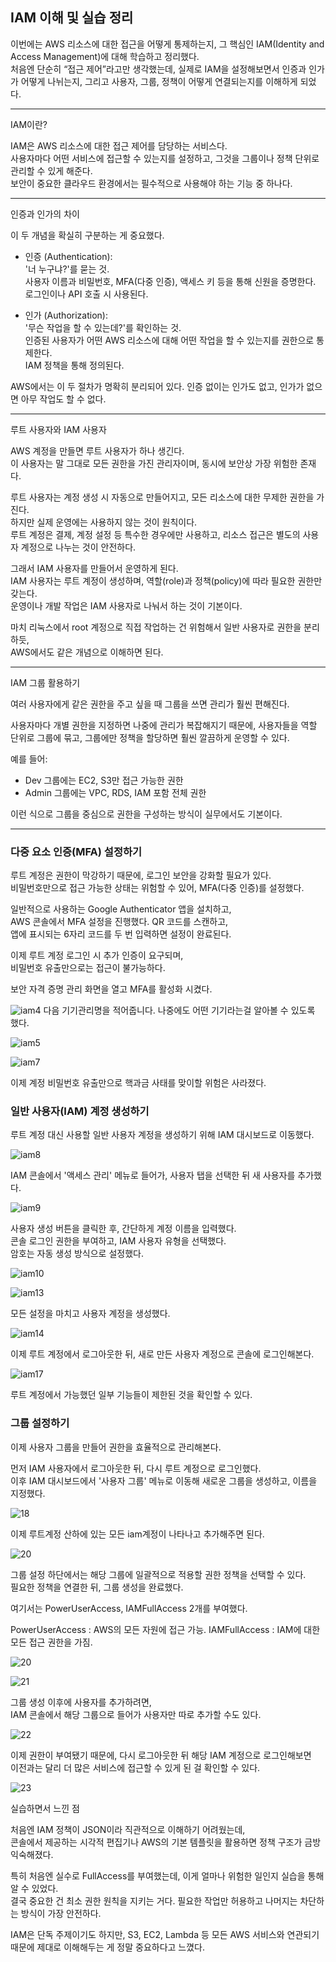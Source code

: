 ## IAM 이해 및 실습 정리

이번에는 AWS 리소스에 대한 접근을 어떻게 통제하는지, 그 핵심인 IAM(Identity and Access Management)에 대해 학습하고 정리했다.  
처음엔 단순히 “접근 제어”라고만 생각했는데, 실제로 IAM을 설정해보면서 인증과 인가가 어떻게 나뉘는지, 그리고 사용자, 그룹, 정책이 어떻게 연결되는지를 이해하게 되었다.

---

IAM이란?

IAM은 AWS 리소스에 대한 접근 제어를 담당하는 서비스다.  
사용자마다 어떤 서비스에 접근할 수 있는지를 설정하고, 그것을 그룹이나 정책 단위로 관리할 수 있게 해준다.  
보안이 중요한 클라우드 환경에서는 필수적으로 사용해야 하는 기능 중 하나다.

---

인증과 인가의 차이

이 두 개념을 확실히 구분하는 게 중요했다.

- 인증 (Authentication):  
  '너 누구냐?'를 묻는 것.  
  사용자 이름과 비밀번호, MFA(다중 인증), 액세스 키 등을 통해 신원을 증명한다.  
  로그인이나 API 호출 시 사용된다.

- 인가 (Authorization):  
  '무슨 작업을 할 수 있는데?'를 확인하는 것.  
  인증된 사용자가 어떤 AWS 리소스에 대해 어떤 작업을 할 수 있는지를 권한으로 통제한다.  
  IAM 정책을 통해 정의된다.

AWS에서는 이 두 절차가 명확히 분리되어 있다. 인증 없이는 인가도 없고, 인가가 없으면 아무 작업도 할 수 없다.

---

루트 사용자와 IAM 사용자

AWS 계정을 만들면 루트 사용자가 하나 생긴다.  
이 사용자는 말 그대로 모든 권한을 가진 관리자이며, 동시에 보안상 가장 위험한 존재다.

루트 사용자는 계정 생성 시 자동으로 만들어지고, 모든 리소스에 대한 무제한 권한을 가진다.  
하지만 실제 운영에는 사용하지 않는 것이 원칙이다.  
루트 계정은 결제, 계정 설정 등 특수한 경우에만 사용하고, 리소스 접근은 별도의 사용자 계정으로 나누는 것이 안전하다.

그래서 IAM 사용자를 만들어서 운영하게 된다.  
IAM 사용자는 루트 계정이 생성하며, 역할(role)과 정책(policy)에 따라 필요한 권한만 갖는다.  
운영이나 개발 작업은 IAM 사용자로 나눠서 하는 것이 기본이다.

마치 리눅스에서 root 계정으로 직접 작업하는 건 위험해서 일반 사용자로 권한을 분리하듯,  
AWS에서도 같은 개념으로 이해하면 된다.

---

IAM 그룹 활용하기

여러 사용자에게 같은 권한을 주고 싶을 때 그룹을 쓰면 관리가 훨씬 편해진다.

사용자마다 개별 권한을 지정하면 나중에 관리가 복잡해지기 때문에, 사용자들을 역할 단위로 그룹에 묶고, 그룹에만 정책을 할당하면 훨씬 깔끔하게 운영할 수 있다.

예를 들어:

- Dev 그룹에는 EC2, S3만 접근 가능한 권한
- Admin 그룹에는 VPC, RDS, IAM 포함 전체 권한

이런 식으로 그룹을 중심으로 권한을 구성하는 방식이 실무에서도 기본이다.

---


### 다중 요소 인증(MFA) 설정하기

루트 계정은 권한이 막강하기 때문에, 로그인 보안을 강화할 필요가 있다.  
비밀번호만으로 접근 가능한 상태는 위험할 수 있어, MFA(다중 인증)를 설정했다.

일반적으로 사용하는 Google Authenticator 앱을 설치하고,  
AWS 콘솔에서 MFA 설정을 진행했다. QR 코드를 스캔하고,  
앱에 표시되는 6자리 코드를 두 번 입력하면 설정이 완료된다.

이제 루트 계정 로그인 시 추가 인증이 요구되며,  
비밀번호 유출만으로는 접근이 불가능하다.

보안 자격 증명 관리 화면을 열고 MFA를 활성화 시켰다.


![iam4](https://github.com/user-attachments/assets/6bf8e334-940e-4af2-a017-fc4681c63d03)
다음 기기관리명을 적어줍니다. 나중에도 어떤 기기라는걸 알아볼 수 있도록 했다.


![iam5](https://github.com/user-attachments/assets/66f983d5-ea09-4fbe-b035-a8b063c49637)


![iam7](https://github.com/user-attachments/assets/78d4e04a-140e-437b-b535-4d7b881f0502)


이제 계정 비밀번호 유출만으로 핵과금 사태를 맞이할 위험은 사라졌다.

### 일반 사용자(IAM) 계정 생성하기

루트 계정 대신 사용할 일반 사용자 계정을 생성하기 위해 IAM 대시보드로 이동했다.


![iam8](https://github.com/user-attachments/assets/71e71084-357d-4966-9f47-41ae9d2770e6)


IAM 콘솔에서 '액세스 관리' 메뉴로 들어가, 사용자 탭을 선택한 뒤 새 사용자를 추가했다.


![iam9](https://github.com/user-attachments/assets/1c07e9c6-45ff-4f5d-aee3-e7302e24045e)


사용자 생성 버튼을 클릭한 후, 간단하게 계정 이름을 입력했다.  
콘솔 로그인 권한을 부여하고, IAM 사용자 유형을 선택했다.  
암호는 자동 생성 방식으로 설정했다.

![iam10](https://github.com/user-attachments/assets/59c0618a-d797-48b1-8435-4f93b65af40e)


![iam13](https://github.com/user-attachments/assets/eed6ac38-ee86-4940-b69b-37db7fed9b15)

모든 설정을 마치고 사용자 계정을 생성했다.



![iam14](https://github.com/user-attachments/assets/93989745-7de7-486d-98c4-9dda6b9f7cf5)


이제 루트 계정에서 로그아웃한 뒤, 새로 만든 사용자 계정으로 콘솔에 로그인해본다.

![iam17](https://github.com/user-attachments/assets/e6b87e13-4e8d-405a-b170-f9c20eba3f4b)


루트 계정에서 가능했던 일부 기능들이 제한된 것을 확인할 수 있다.

### 그룹 설정하기

이제 사용자 그룹을 만들어 권한을 효율적으로 관리해본다.

먼저 IAM 사용자에서 로그아웃한 뒤, 다시 루트 계정으로 로그인했다.  
이후 IAM 대시보드에서 '사용자 그룹' 메뉴로 이동해 새로운 그룹을 생성하고, 이름을 지정했다.


![18](https://github.com/user-attachments/assets/1bfca6ba-4c06-4fda-9317-8a08f70b03e7)


이제 루트계정 산하에 있는 모든 iam계정이 나타나고 추가해주면 된다.


![20](https://github.com/user-attachments/assets/fdea2c38-48c5-43ca-8d3e-9f9bcd246f11)


그룹 설정 하단에서는 해당 그룹에 일괄적으로 적용할 권한 정책을 선택할 수 있다.  
필요한 정책을 연결한 뒤, 그룹 생성을 완료했다.

여기서는 PowerUserAccess, IAMFullAccess 2개를 부여했다.


PowerUserAccess : AWS의 모든 자원에 접근 가능.
IAMFullAccess : IAM에 대한 모든 접근 권한을 가짐.


![20](https://github.com/user-attachments/assets/5ad17f58-07dc-4c2a-b0a2-91033b276205)


![21](https://github.com/user-attachments/assets/b938c58d-00fe-46e2-9234-291b7ad9220b)


그룹 생성 이후에 사용자를 추가하려면,  
IAM 콘솔에서 해당 그룹으로 들어가 사용자만 따로 추가할 수도 있다.

![22](https://github.com/user-attachments/assets/a3d81e00-d530-4b9f-8f7d-310a0cdeb3b8)

이제 권한이 부여됐기 때문에, 다시 로그아웃한 뒤 해당 IAM 계정으로 로그인해보면  
이전과는 달리 더 많은 서비스에 접근할 수 있게 된 걸 확인할 수 있다.

![23](https://github.com/user-attachments/assets/08089860-e59c-4449-b2e7-20691ba9bebb)


실습하면서 느낀 점

처음엔 IAM 정책이 JSON이라 직관적으로 이해하기 어려웠는데,  
콘솔에서 제공하는 시각적 편집기나 AWS의 기본 템플릿을 활용하면 정책 구조가 금방 익숙해졌다.

특히 처음엔 실수로 FullAccess를 부여했는데, 이게 얼마나 위험한 일인지 실습을 통해 알 수 있었다.  
결국 중요한 건 최소 권한 원칙을 지키는 거다. 필요한 작업만 허용하고 나머지는 차단하는 방식이 가장 안전하다.

IAM은 단독 주제이기도 하지만, S3, EC2, Lambda 등 모든 AWS 서비스와 연관되기 때문에 제대로 이해해두는 게 정말 중요하다고 느꼈다.
